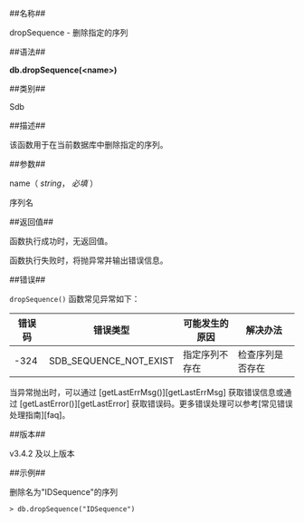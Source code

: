 ##名称##

dropSequence - 删除指定的序列

##语法##

**db.dropSequence\(\<name\>\)**

##类别##

Sdb

##描述##

该函数用于在当前数据库中删除指定的序列。

##参数##

name（ *string*， *必填* ）

序列名

##返回值##

函数执行成功时，无返回值。

函数执行失败时，将抛异常并输出错误信息。

##错误##

`dropSequence()` 函数常见异常如下：

| 错误码 | 错误类型                | 可能发生的原因       | 解决办法 |
| ------ | ----------------------- | -------------------- | -------- |
| -324   | SDB_SEQUENCE_NOT_EXIST  | 指定序列不存在       | 检查序列是否存在 |

当异常抛出时，可以通过 [getLastErrMsg()][getLastErrMsg] 获取错误信息或通过 [getLastError()][getLastError] 获取错误码。更多错误处理可以参考[常见错误处理指南][faq]。

##版本##

v3.4.2 及以上版本

##示例##

删除名为"IDSequence"的序列

```lang-javascript
> db.dropSequence("IDSequence")
```


[^_^]:
     本文使用的所有引用及链接
[getLastErrMsg]:manual/Manual/Sequoiadb_Command/Global/getLastErrMsg.md
[getLastError]:manual/Manual/Sequoiadb_Command/Global/getLastError.md
[faq]:manual/FAQ/faq_sdb.md
[error_code]:manual/Manual/Sequoiadb_error_code.md
